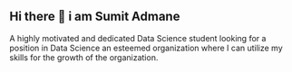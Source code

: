 ## Hi there 👋 i am Sumit Admane
A highly motivated and dedicated Data Science student looking for a position in Data Science an esteemed organization where I can utilize my skills for the growth of the organization. 

<!--
**Sumitadmane111/Sumitadmane111** is a ✨ _special_ ✨ repository because its `README.md` (this file) appears on your GitHub profile.

Here are some ideas to get you started:

- 🔭 I’m currently working on ...
- 🌱 I’m currently learning ...
- 👯 I’m looking to collaborate on ...
- 🤔 I’m looking for help with ...
- 💬 Ask me about ...
- 📫 How to reach me: ...
- 😄 Pronouns: ...
- ⚡ Fun fact: ...
-->
